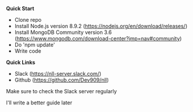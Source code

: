 **Quick Start**

- Clone repo
- Install Node.js version 8.9.2 (https://nodejs.org/en/download/releases/)
- Install MongoDB Community version 3.6 (https://www.mongodb.com/download-center?jmp=nav#community)
- Do 'npm update'
- Write code

**Quick Links**

- Slack (https://nll-server.slack.com/)
- Github (https://github.com/Dev909/nll)


Make sure to check the Slack server regularly


I'll write a better guide later